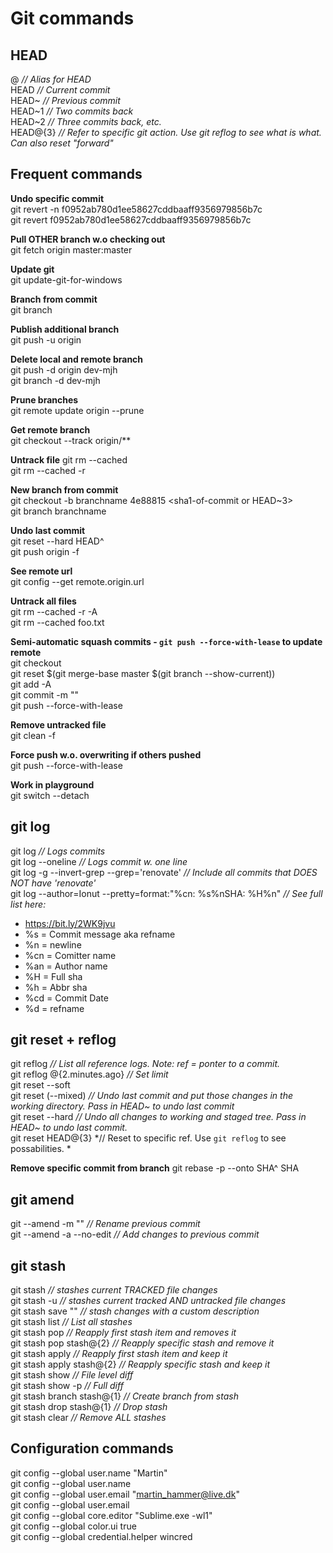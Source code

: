 # Git commands

## HEAD
@ *// Alias for HEAD* \
HEAD *// Current commit* \
HEAD~ *// Previous commit* \
HEAD~1 *// Two commits back* \
HEAD~2 *// Three commits back, etc.* \
HEAD@{3} *// Refer to specific git action. Use git reflog to see what is what. Can also reset "forward"*

## Frequent commands
**Undo specific commit** \
git revert -n f0952ab780d1ee58627cddbaaff9356979856b7c \
git revert f0952ab780d1ee58627cddbaaff9356979856b7c

**Pull OTHER branch w.o checking out** \
git fetch origin master:master

**Update git** \
git update-git-for-windows

**Branch from commit** \
git branch <branchname> <sha1-of-commit>

**Publish additional branch** \
git push -u origin <branch-name>

**Delete local and remote branch** \
git push -d origin dev-mjh \
git branch -d dev-mjh

**Prune branches** \
git remote update origin --prune

**Get remote branch** \
git checkout --track origin/**

**Untrack file**
git rm --cached <file> \
git rm --cached <folder> -r

**New branch from commit** \
git checkout -b branchname 4e88815 <sha1-of-commit or HEAD~3> \
git branch branchname <sha1-of-commit>

**Undo last commit** \
git reset --hard HEAD^ \
git push origin -f

**See remote url** \
git config --get remote.origin.url

**Untrack all files** \
git rm --cached -r -A \
git rm --cached foo.txt

**Semi-automatic squash commits - `git push --force-with-lease` to update remote** \
git checkout <feature-branch> \
git reset $(git merge-base master $(git branch --show-current)) \
git add -A \
git commit -m "" \
git push --force-with-lease

**Remove untracked file** \
git clean -f

**Force push w.o. overwriting if others pushed** \
git push --force-with-lease

**Work in playground** \
git switch --detach

## git log
git log *// Logs commits* \
git log --oneline *// Logs commit w. one line* \
git log -g --invert-grep --grep='renovate' *// Include all commits that DOES NOT have 'renovate'* \
git log --author=Ionut --pretty=format:"%cn: %s%nSHA: %H%n"  *// See full list here:*
- https://bit.ly/2WK9jvu
- %s = Commit message aka refname
- %n = newline
- %cn = Comitter name
- %an = Author name
- %H = Full sha
- %h = Abbr sha
- %cd = Commit Date
- %d = refname

## git reset + reflog
git reflog *// List all reference logs. Note: ref = ponter to a commit.* \
git reflog @{2.minutes.ago} *// Set limit* \
git reset --soft \
git reset (--mixed) *// Undo last commit and put those changes in the working directory. Pass in HEAD~ to undo last commit* \
git reset --hard *// Undo all changes to working and staged tree. Pass in HEAD~ to undo last commit.* \
git reset HEAD@{3} *// Reset to specific ref. Use `git reflog` to see possabilities. *

**Remove specific commit from branch**
git rebase -p --onto SHA^ SHA

## git amend
git --amend -m "" *// Rename previous commit* \
git --amend -a --no-edit *// Add changes to previous commit*

## git stash
git stash *// stashes current TRACKED file changes* \
git stash -u *// stashes current tracked AND untracked file changes* \
git stash save "" *// stash changes with a custom description* \
git stash list *// List all stashes* \
git stash pop *// Reapply first stash item and removes it* \
git stash pop stash@{2} *// Reapply specific stash and remove it* \
git stash apply *// Reapply first stash item and keep it* \
git stash apply stash@{2} *// Reapply specific stash and keep it* \
git stash show *// File level diff* \
git stash show -p *// Full diff* \
git stash branch <name> stash@{1} *// Create branch from stash* \
git stash drop stash@{1} *// Drop stash* \
git stash clear *// Remove ALL stashes*

## Configuration commands
git config --global user.name "Martin" \
git config --global user.name \
git config --global user.email "martin_hammer@live.dk" \
git config --global user.email \
git config --global core.editor "Sublime.exe -wl1" \
git config --global color.ui true \
git config --global credential.helper wincred